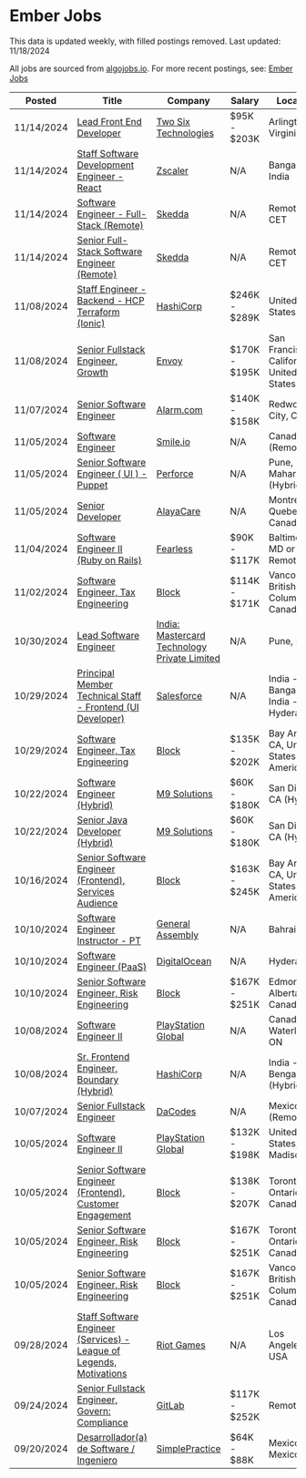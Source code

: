 # Ember Jobs

This data is updated weekly, with filled postings removed. Last updated: 11/18/2024

All jobs are sourced from [algojobs.io](https://algojobs.io/). For more recent postings, see: [Ember Jobs](https://algojobs.io/jobs/ember)

| Posted | Title | Company | Salary | Location |
| --- | --- | --- | --- | --- |
| 11/14/2024 | [Lead Front End Developer](https://algojobs.io/jobs/2204484) | [Two Six Technologies](https://algojobs.io/company/twosixtechnologies/) | $95K - $203K | Arlington, Virginia |
| 11/14/2024 | [Staff Software Development Engineer - React](https://algojobs.io/jobs/2203475) | [Zscaler](https://algojobs.io/company/zscaler/) | N/A | Bangalore, India |
| 11/14/2024 | [Software Engineer - Full-Stack (Remote)](https://algojobs.io/jobs/2192534) | [Skedda](https://algojobs.io/company/skedda/) | N/A | Remote in CET |
| 11/14/2024 | [Senior Full-Stack Software Engineer (Remote)](https://algojobs.io/jobs/2192535) | [Skedda](https://algojobs.io/company/skedda/) | N/A | Remote in CET |
| 11/08/2024 | [Staff Engineer - Backend - HCP Terraform (Ionic)](https://algojobs.io/jobs/2156824) | [HashiCorp](https://algojobs.io/company/hashicorp/) | $246K - $289K | United States |
| 11/08/2024 | [Senior Fullstack Engineer, Growth](https://algojobs.io/jobs/2156133) | [Envoy](https://algojobs.io/company/envoy/) | $170K - $195K | San Francisco, California, United States |
| 11/07/2024 | [Senior Software Engineer](https://algojobs.io/jobs/2157864) | [Alarm.com](https://algojobs.io/company/alarmcom/) | $140K - $158K | Redwood City, CA |
| 11/05/2024 | [Software Engineer](https://algojobs.io/jobs/2138503) | [Smile.io](https://algojobs.io/company/smile.io/) | N/A | Canada (Remote) |
| 11/05/2024 | [Senior Software Engineer ( UI ) - Puppet](https://algojobs.io/jobs/2138867) | [Perforce](https://algojobs.io/company/perforce/) | N/A | Pune, Maharashtra (Hybrid) |
| 11/05/2024 | [Senior Developer](https://algojobs.io/jobs/2130624) | [AlayaCare](https://algojobs.io/company/alayacare/) | N/A | Montréal, Quebec, Canada |
| 11/04/2024 | [Software Engineer II (Ruby on Rails)](https://algojobs.io/jobs/2131803) | [Fearless](https://algojobs.io/company/fearless/) | $90K - $117K | Baltimore, MD or Remote |
| 11/02/2024 | [Software Engineer, Tax Engineering](https://algojobs.io/jobs/2122057) | [Block](https://algojobs.io/company/block/) | $114K - $171K | Vancouver, British Columbia, Canada |
| 10/30/2024 | [Lead Software Engineer](https://algojobs.io/jobs/2107858) | [India: Mastercard Technology Private Limited](https://algojobs.io/company/mastercard/) | N/A | Pune, India |
| 10/29/2024 | [Principal Member Technical Staff - Frontend (UI Developer)](https://algojobs.io/jobs/2097936) | [Salesforce](https://algojobs.io/company/salesforce/) | N/A | India - Bangalore / India - Hyderabad |
| 10/29/2024 | [Software Engineer, Tax Engineering](https://algojobs.io/jobs/2085380) | [Block](https://algojobs.io/company/block/) | $135K - $202K | Bay Area, CA, United States of America |
| 10/22/2024 | [Software Engineer (Hybrid)](https://algojobs.io/jobs/2039114) | [M9 Solutions](https://algojobs.io/company/m9solutions/) | $60K - $180K | San Diego, CA (Hybrid) |
| 10/22/2024 | [Senior Java Developer (Hybrid)](https://algojobs.io/jobs/2039115) | [M9 Solutions](https://algojobs.io/company/m9solutions/) | $60K - $180K | San Diego, CA (Hybrid) |
| 10/16/2024 | [Senior Software Engineer (Frontend), Services Audience](https://algojobs.io/jobs/2010561) | [Block](https://algojobs.io/company/block/) | $163K - $245K | Bay Area, CA, United States of America |
| 10/10/2024 | [Software Engineer Instructor - PT](https://algojobs.io/jobs/1972162) | [General Assembly](https://algojobs.io/company/generalassembly/) | N/A | Bahrain |
| 10/10/2024 | [Software Engineer (PaaS)](https://algojobs.io/jobs/1962226) | [DigitalOcean](https://algojobs.io/company/digitalocean98/) | N/A | Hyderabad |
| 10/10/2024 | [Senior Software Engineer, Risk Engineering](https://algojobs.io/jobs/1963934) | [Block](https://algojobs.io/company/block/) | $167K - $251K | Edmonton, Alberta, Canada |
| 10/08/2024 | [Software Engineer II](https://algojobs.io/jobs/1944156) | [PlayStation Global](https://algojobs.io/company/sonyinteractiveentertainmentglobal/) | N/A | Canada, Waterloo, ON |
| 10/08/2024 | [Sr. Frontend Engineer, Boundary (Hybrid)](https://algojobs.io/jobs/1942404) | [HashiCorp](https://algojobs.io/company/hashicorp/) | N/A | India - Bengaluru (Hybrid) |
| 10/07/2024 | [Senior Fullstack Engineer](https://algojobs.io/jobs/1940414) | [DaCodes](https://algojobs.io/company/dacodes-mx/) | N/A | Mexico (Remote) |
| 10/05/2024 | [Software Engineer II](https://algojobs.io/jobs/1926526) | [PlayStation Global](https://algojobs.io/company/sonyinteractiveentertainmentglobal/) | $132K - $198K | United States, Madison, WI |
| 10/05/2024 | [Senior Software Engineer (Frontend), Customer Engagement](https://algojobs.io/jobs/1932978) | [Block](https://algojobs.io/company/block/) | $138K - $207K | Toronto, Ontario , Canada |
| 10/05/2024 | [Senior Software Engineer, Risk Engineering](https://algojobs.io/jobs/1932983) | [Block](https://algojobs.io/company/block/) | $167K - $251K | Toronto, Ontario , Canada |
| 10/05/2024 | [Senior Software Engineer, Risk Engineering](https://algojobs.io/jobs/1932987) | [Block](https://algojobs.io/company/block/) | $167K - $251K | Vancouver, British Columbia, Canada |
| 09/28/2024 | [Staff Software Engineer (Services) - League of Legends, Motivations](https://algojobs.io/jobs/1876259) | [Riot Games](https://algojobs.io/company/riotgames/) | N/A | Los Angeles, USA |
| 09/24/2024 | [Senior Fullstack Engineer, Govern: Compliance](https://algojobs.io/jobs/1840636) | [GitLab](https://algojobs.io/company/gitlab/) | $117K - $252K | Remote |
| 09/20/2024 | [Desarrollador(a) de Software / Ingeniero](https://algojobs.io/jobs/1818486) | [SimplePractice](https://algojobs.io/company/simplepractice55/) | $64K - $88K | Mexico City, Mexico |